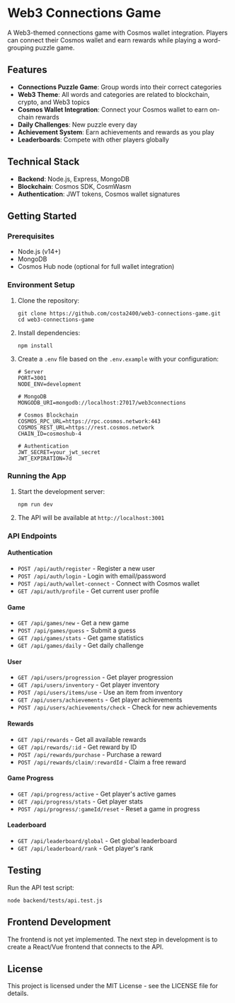# Web3 Connections Game

A Web3-themed connections game with Cosmos wallet integration. Players can connect their Cosmos wallet and earn rewards while playing a word-grouping puzzle game.

## Features

- **Connections Puzzle Game**: Group words into their correct categories
- **Web3 Theme**: All words and categories are related to blockchain, crypto, and Web3 topics
- **Cosmos Wallet Integration**: Connect your Cosmos wallet to earn on-chain rewards
- **Daily Challenges**: New puzzle every day
- **Achievement System**: Earn achievements and rewards as you play
- **Leaderboards**: Compete with other players globally

## Technical Stack

- **Backend**: Node.js, Express, MongoDB
- **Blockchain**: Cosmos SDK, CosmWasm
- **Authentication**: JWT tokens, Cosmos wallet signatures

## Getting Started

### Prerequisites

- Node.js (v14+)
- MongoDB
- Cosmos Hub node (optional for full wallet integration)

### Environment Setup

1. Clone the repository:
   ```
   git clone https://github.com/costa2400/web3-connections-game.git
   cd web3-connections-game
   ```

2. Install dependencies:
   ```
   npm install
   ```

3. Create a `.env` file based on the `.env.example` with your configuration:
   ```
   # Server
   PORT=3001
   NODE_ENV=development

   # MongoDB
   MONGODB_URI=mongodb://localhost:27017/web3connections

   # Cosmos Blockchain
   COSMOS_RPC_URL=https://rpc.cosmos.network:443
   COSMOS_REST_URL=https://rest.cosmos.network
   CHAIN_ID=cosmoshub-4

   # Authentication
   JWT_SECRET=your_jwt_secret
   JWT_EXPIRATION=7d
   ```

### Running the App

1. Start the development server:
   ```
   npm run dev
   ```

2. The API will be available at `http://localhost:3001`

### API Endpoints

#### Authentication
- `POST /api/auth/register` - Register a new user
- `POST /api/auth/login` - Login with email/password
- `POST /api/auth/wallet-connect` - Connect with Cosmos wallet
- `GET /api/auth/profile` - Get current user profile

#### Game
- `GET /api/games/new` - Get a new game
- `POST /api/games/guess` - Submit a guess
- `GET /api/games/stats` - Get game statistics
- `GET /api/games/daily` - Get daily challenge

#### User
- `GET /api/users/progression` - Get player progression
- `GET /api/users/inventory` - Get player inventory
- `POST /api/users/items/use` - Use an item from inventory
- `GET /api/users/achievements` - Get player achievements
- `POST /api/users/achievements/check` - Check for new achievements

#### Rewards
- `GET /api/rewards` - Get all available rewards
- `GET /api/rewards/:id` - Get reward by ID
- `POST /api/rewards/purchase` - Purchase a reward
- `POST /api/rewards/claim/:rewardId` - Claim a free reward

#### Game Progress
- `GET /api/progress/active` - Get player's active games
- `GET /api/progress/stats` - Get player stats
- `POST /api/progress/:gameId/reset` - Reset a game in progress

#### Leaderboard
- `GET /api/leaderboard/global` - Get global leaderboard
- `GET /api/leaderboard/rank` - Get player's rank

## Testing

Run the API test script:
```
node backend/tests/api.test.js
```

## Frontend Development

The frontend is not yet implemented. The next step in development is to create a React/Vue frontend that connects to the API.

## License

This project is licensed under the MIT License - see the LICENSE file for details.